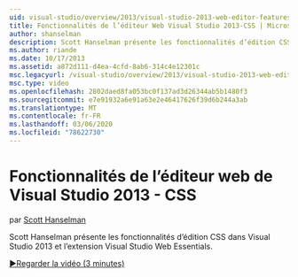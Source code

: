 ```yaml
---
uid: visual-studio/overview/2013/visual-studio-2013-web-editor-features-css
title: Fonctionnalités de l’éditeur Web Visual Studio 2013-CSS | Microsoft Docs
author: shanselman
description: Scott Hanselman présente les fonctionnalités d’édition CSS dans Visual Studio 2013 et l’extension Visual Studio Web Essentials.
ms.author: riande
ms.date: 10/17/2013
ms.assetid: a872d111-d4ea-4cfd-8ab6-314c4e12301c
msc.legacyurl: /visual-studio/overview/2013/visual-studio-2013-web-editor-features-css
msc.type: video
ms.openlocfilehash: 2802daed8fa053bc0f137ad3d26344ab5b1480f3
ms.sourcegitcommit: e7e91932a6e91a63e2e46417626f39d6b244a3ab
ms.translationtype: MT
ms.contentlocale: fr-FR
ms.lasthandoff: 03/06/2020
ms.locfileid: "78622730"
---
```

# <a name="visual-studio-2013-web-editor-features---css"></a>Fonctionnalités de l’éditeur web de Visual Studio 2013 - CSS

par [Scott Hanselman](https://github.com/shanselman)

Scott Hanselman présente les fonctionnalités d’édition CSS dans Visual Studio 2013 et l’extension Visual Studio Web Essentials.

[&#9654;Regarder la vidéo (3 minutes)](https://channel9.msdn.com/Blogs/ASP-NET-Site-Videos/visual-studio-2013-web-editor-features-css)
